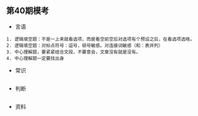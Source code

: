 ## 第40期模考

- 言语

```
1. 逻辑填空题：不是一上来就看选项，而是看空前空后对选项有个预设之后，在看选项选啥。
2. 逻辑填空题：对标点符号：逗号，顿号敏感。对连接词敏感（和：表并列）
3. 中心理解题，要紧紧结合文段，不要意会，文章没有就是没有。
4. 中心理解题一定要找出身
```
- 常识

```

```
- 判断

```

```
- 资料

```

```